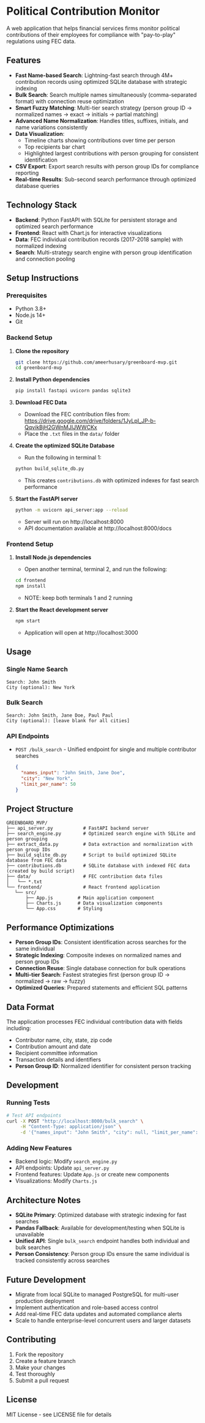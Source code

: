 # Political Contribution Monitor

A web application that helps financial services firms monitor political contributions of their employees for compliance with "pay-to-play" regulations using FEC data.

## Features

- **Fast Name-based Search**: Lightning-fast search through 4M+ contribution records using optimized SQLite database with strategic indexing
- **Bulk Search**: Search multiple names simultaneously (comma-separated format) with connection reuse optimization
- **Smart Fuzzy Matching**: Multi-tier search strategy (person group ID → normalized names → exact → initials → partial matching)
- **Advanced Name Normalization**: Handles titles, suffixes, initials, and name variations consistently
- **Data Visualization**: 
  - Timeline charts showing contributions over time per person
  - Top recipients bar chart
  - Highlighted largest contributions with person grouping for consistent identification
- **CSV Export**: Export search results with person group IDs for compliance reporting
- **Real-time Results**: Sub-second search performance through optimized database queries

## Technology Stack
- **Backend**: Python FastAPI with SQLite for persistent storage and optimized search performance
- **Frontend**: React with Chart.js for interactive visualizations
- **Data**: FEC individual contribution records (2017-2018 sample) with normalized indexing
- **Search**: Multi-strategy search engine with person group identification and connection pooling

## Setup Instructions

### Prerequisites

- Python 3.8+
- Node.js 14+
- Git

### Backend Setup

1. **Clone the repository**
   ```bash
   git clone https://github.com/ameerhusary/greenboard-mvp.git
   cd greenboard-mvp
   ```

2. **Install Python dependencies**
   ```bash
   pip install fastapi uvicorn pandas sqlite3
   ```

3. **Download FEC Data**
   - Download the FEC contribution files from: https://drive.google.com/drive/folders/1JyLpI_JP-b-QqvikBjH2GWnMJIJWWCKx
   - Place the `.txt` files in the `data/` folder

4. **Create the optimized SQLite Database**
   - Run the following in terminal 1:  
   ```bash
   python build_sqlite_db.py 
   ```
   - This creates `contributions.db` with optimized indexes for fast search performance

5. **Start the FastAPI server**
   ```bash
   python -m uvicorn api_server:app --reload
   ```
   - Server will run on http://localhost:8000
   - API documentation available at http://localhost:8000/docs

### Frontend Setup

1. **Install Node.js dependencies**
   - Open another terminal, terminal 2, and run the following:
   ```bash
   cd frontend
   npm install
   ```
   - NOTE: keep both terminals 1 and 2 running

2. **Start the React development server**
   ```bash
   npm start
   ```
   - Application will open at http://localhost:3000

## Usage

### Single Name Search
```
Search: John Smith
City (optional): New York
```

### Bulk Search
```
Search: John Smith, Jane Doe, Paul Paul
City (optional): [leave blank for all cities]
```

### API Endpoints

- `POST /bulk_search` - Unified endpoint for single and multiple contributor searches
  ```json
  {
    "names_input": "John Smith, Jane Doe",
    "city": "New York",
    "limit_per_name": 50
  }
  ```

## Project Structure

```
GREENBOARD_MVP/
├── api_server.py           # FastAPI backend server
├── search_engine.py        # Optimized search engine with SQLite and person grouping
├── extract_data.py         # Data extraction and normalization with person group IDs
├── build_sqlite_db.py      # Script to build optimized SQLite database from FEC data
├── contributions.db        # SQLite database with indexed FEC data (created by build script)
├── data/                   # FEC contribution data files
│   └── *.txt
└── frontend/               # React frontend application
   └── src/
       ├── App.js         # Main application component
       ├── Charts.js      # Data visualization components
       └── App.css        # Styling

```

## Performance Optimizations

- **Person Group IDs**: Consistent identification across searches for the same individual
- **Strategic Indexing**: Composite indexes on normalized names and person group IDs
- **Connection Reuse**: Single database connection for bulk operations
- **Multi-tier Search**: Fastest strategies first (person group ID → normalized → raw → fuzzy)
- **Optimized Queries**: Prepared statements and efficient SQL patterns

## Data Format

The application processes FEC individual contribution data with fields including:
- Contributor name, city, state, zip code
- Contribution amount and date
- Recipient committee information
- Transaction details and identifiers
- **Person Group ID**: Normalized identifier for consistent person tracking

## Development

### Running Tests
```bash
# Test API endpoints
curl -X POST "http://localhost:8000/bulk_search" \
     -H "Content-Type: application/json" \
     -d '{"names_input": "John Smith", "city": null, "limit_per_name": 10}'
```

### Adding New Features
- Backend logic: Modify `search_engine.py`
- API endpoints: Update `api_server.py`
- Frontend features: Update `App.js` or create new components
- Visualizations: Modify `Charts.js`

## Architecture Notes

- **SQLite Primary**: Optimized database with strategic indexing for fast searches
- **Pandas Fallback**: Available for development/testing when SQLite is unavailable
- **Unified API**: Single `bulk_search` endpoint handles both individual and bulk searches
- **Person Consistency**: Person group IDs ensure the same individual is tracked consistently across searches

## Future Development

- Migrate from local SQLite to managed PostgreSQL for multi-user production deployment
- Implement authentication and role-based access control
- Add real-time FEC data updates and automated compliance alerts
- Scale to handle enterprise-level concurrent users and larger datasets

## Contributing

1. Fork the repository
2. Create a feature branch
3. Make your changes
4. Test thoroughly
5. Submit a pull request

## License

MIT License - see LICENSE file for details